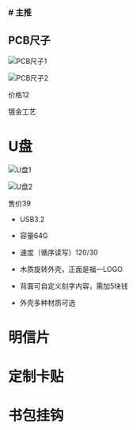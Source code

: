 ### # 主推

## PCB尺子

![PCB尺子1](image/PCB尺子1.JPG)

![PCB尺子2](image/PCB尺子2.JPG)

价格12

镀金工艺

# U盘

![U盘1](image/U盘1.jpg)

![U盘2](image/U盘2.jpg)

售价39

* USB3.2

* 容量64G

* 速度（循序读写）120/30
* 木质旋转外壳，正面是福一LOGO
* 背面可自定义刻字内容，需加5块钱
* 外壳多种材质可选

# 明信片

# 定制卡贴

# 书包挂钩

